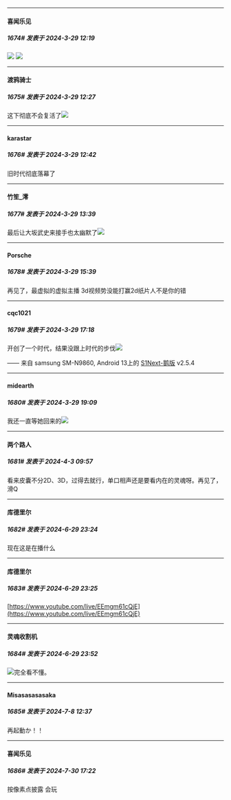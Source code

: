 ﻿
*****

####  喜闻乐见  
##### 1674#       发表于 2024-3-29 12:19

<img src="https://pic5.58cdn.com.cn/nowater/webim/big/n_v2d925af583a614680a801ce6a9c3ba142.png" referrerpolicy="no-referrer">
<img src="https://pic2.58cdn.com.cn/nowater/webim/big/n_v2d3401b951423481e820ff035f820ed72.png" referrerpolicy="no-referrer">


*****

####  渡鸦骑士  
##### 1675#       发表于 2024-3-29 12:27

这下彻底不会复活了<img src="https://static.saraba1st.com/image/smiley/face2017/067.png" referrerpolicy="no-referrer">


*****

####  karastar  
##### 1676#       发表于 2024-3-29 12:42

旧时代彻底落幕了


*****

####  竹笙_澪  
##### 1677#       发表于 2024-3-29 13:39

最后让大坂武史来接手也太幽默了<img src="https://static.saraba1st.com/image/smiley/carton2017/392.gif" referrerpolicy="no-referrer">


*****

####  Porsche  
##### 1678#       发表于 2024-3-29 15:39

再见了，最虚拟的虚拟主播
3d视频势没能打赢2d纸片人不是你的错


*****

####  cqc1021  
##### 1679#       发表于 2024-3-29 17:18

开创了一个时代，结果没跟上时代的步伐<img src="https://static.saraba1st.com/image/smiley/face2017/001.png" referrerpolicy="no-referrer">

—— 来自 samsung SM-N9860, Android 13上的 [S1Next-鹅版](https://github.com/ykrank/S1-Next/releases) v2.5.4


*****

####  midearth  
##### 1680#       发表于 2024-3-29 19:09

我还一直等她回来的<img src="https://static.saraba1st.com/image/smiley/face2017/138.png" referrerpolicy="no-referrer">

*****

####  两个路人  
##### 1681#       发表于 2024-4-3 09:57

看来皮囊不分2D、3D，过得去就行，单口相声还是要看内在的灵魂呀。再见了，滑Q

*****

####  库德里尔  
##### 1682#       发表于 2024-6-29 23:24

现在这是在播什么

*****

####  库德里尔  
##### 1683#       发表于 2024-6-29 23:25

[https://www.youtube.com/live/EEmgm61cQjE](https://www.youtube.com/live/EEmgm61cQjE)


*****

####  灵魂收割机  
##### 1684#       发表于 2024-6-29 23:52

<img src="https://static.saraba1st.com/image/smiley/face2017/221.png" referrerpolicy="no-referrer">完全看不懂。

*****

####  Misasasasasaka  
##### 1685#       发表于 2024-7-8 12:37

再起動か！！

*****

####  喜闻乐见  
##### 1686#       发表于 2024-7-30 17:22

按像素点披露 会玩

